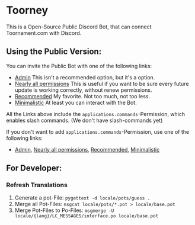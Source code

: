 # Toorney

This is a Open-Source Public Discord Bot, that can connect Toornament.com with Discord.

## Using the Public Version:

You can invite the Public Bot with one of the following links:

- [Admin](https://discord.com/api/oauth2/authorize?client_id=792863663609348106&permissions=8&scope=bot%20applications.commands)
This isn't a recommended option, but it's a option.
- [Nearly all permissions](https://discord.com/api/oauth2/authorize?client_id=792863663609348106&permissions=2147483633&scope=bot%20applications.commands)
This is useful if you want to be sure every future update is working correctly, without renew permissions.
- [Recommended](https://discord.com/api/oauth2/authorize?client_id=792863663609348106&permissions=490204272&scope=bot%20applications.commands)
My favorite. Not too much, not too less.
- [Minimalistic](https://discord.com/api/oauth2/authorize?client_id=792863663609348106&permissions=379968&scope=bot%20applications.commands)
At least you can interact with the Bot.

All the Links above include the `applications.commands`-Permission, which enables slash commands.
(We don't have slash-commands yet)

If you don't want to add `applications.commands`-Permission, use one of the following links:

- [Admin](https://discord.com/api/oauth2/authorize?client_id=792863663609348106&permissions=8&scope=bot),
[Nearly all permissions](https://discord.com/api/oauth2/authorize?client_id=792863663609348106&permissions=2147483633&scope=bot),
[Recommended](https://discord.com/api/oauth2/authorize?client_id=792863663609348106&permissions=490204272&scope=bot),
[Minimalistic](https://discord.com/api/oauth2/authorize?client_id=792863663609348106&permissions=379968&scope=bot)

## For Developer:

### Refresh Translations
1. Generate a pot-File: `pygettext -d locale/pots/guess .`
1. Merge all Pot-Files: `msgcat locale/pots/*.pot > locale/base.pot`
1. Merge Pot-Files to Po-Files: `msgmerge -U locale/{lang}/LC_MESSAGES/interface.po locale/base.pot`
